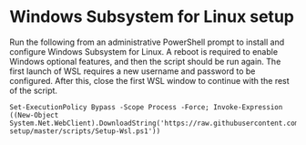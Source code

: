 # Windows Subsystem for Linux setup

Run the following from an administrative PowerShell prompt to install and configure Windows Subsystem for Linux.
A reboot is required to enable Windows optional features, and then the script should be run again.
The first launch of WSL requires a new username and password to be configured.
After this, close the first WSL window to continue with the rest of the script.
```
Set-ExecutionPolicy Bypass -Scope Process -Force; Invoke-Expression ((New-Object System.Net.WebClient).DownloadString('https://raw.githubusercontent.com/universityofderby/wsl-setup/master/scripts/Setup-Wsl.ps1'))
```
